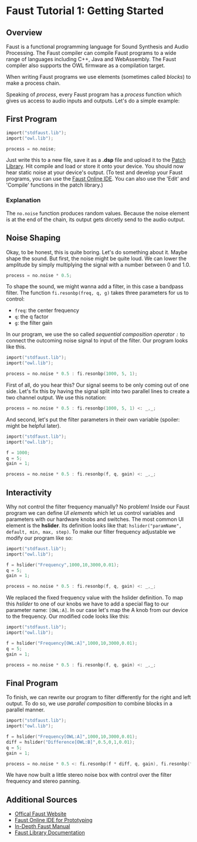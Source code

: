 # Faust Tutorial 1: Getting Started

## Overview
Faust is a functional programming language for Sound Synthesis and Audio Processing. The Faust compiler can compile Faust programs to a wide range of languages including C++, Java and WebAssembly. The Faust compiler also supports the OWL firmware as a compilation target.

When writing Faust programs we use elements (sometimes called *blocks*) to make a process chain.

Speaking of *process*, every Faust program has a *process* function which gives us access to audio inputs and outputs. Let's do a simple example:

## First Program
```c
import("stdfaust.lib");
import("owl.lib");

process = no.noise;
``` 

Just write this to a new file, save it as a **.dsp** file and upload it to the [Patch Library](https://www.rebeltech.org/patch-library/create-patch). Hit compile and load or store it onto your device. You should now hear static noise at your device's output. (To test and develop your Faust programs, you can use the [Faust Online IDE](https://faustide.grame.fr/). You can also use the 'Edit' and 'Compile' functions in the patch library.)

### Explanation

The `no.noise` function produces random values. Because the noise element is at the end of the chain, its output gets dircetly send to the audio output.

## Noise Shaping
Okay, to be honest, this is quite boring. Let's do something about it. Maybe shape the sound. But first, the noise might be quite loud. We can lower the amplitude by simply multiplying the signal with a number between 0 and 1.0.
```c
process = no.noise * 0.5;
```

To shape the sound, we might wanna add a filter, in this case a bandpass filter. The function `fi.resonbp(freq, q, g)` takes three parameters for us to control:
* `freq`: the center frequency
* `q`: the q factor
* `g`: the filter gain

In our program, we use the so called *sequential composition operator `:`* to connect the outcoming noise signal to input of the filter. Our program looks like this.
```c
import("stdfaust.lib");
import("owl.lib");

process = no.noise * 0.5 : fi.resonbp(1000, 5, 1);
```

First of all, do you hear this? Our signal seems to be only coming out of one side. Let's fix this by having the signal split into two parallel lines to create a two channel output. We use this notation:
```c
process = no.noise * 0.5 : fi.resonbp(1000, 5, 1) <: _,_;
```
And second, let's put the filter parameters in their own variable (spoiler: might be helpful later).
```c
import("stdfaust.lib");
import("owl.lib");

f = 1000;
q = 5;
gain = 1;

process = no.noise * 0.5 : fi.resonbp(f, q, gain) <: _,_;
```

## Interactivity
Why not control the filter frequency manually? No problem! Inside our Faust program we can define *UI elements* which let us control variables and parameters with our hardware knobs and switches.
The most common UI element is the **hslider**. Its definition looks like that: `hslider("paramName", default, min, max, step)`. To make our filter frequency adjustable we modify our program like so:
```c
import("stdfaust.lib");
import("owl.lib");

f = hslider("Frequency",1000,10,3000,0.01);
q = 5;
gain = 1;

process = no.noise * 0.5 : fi.resonbp(f, q, gain) <: _,_;
```
We replaced the fixed frequency value with the hslider definition. To map this *hslider* to one of our knobs we have to add a special flag to our parameter name: `[OWL:A]`. In our case let's map the A knob from our device to the frequency. Our modified code looks like this:

```c
import("stdfaust.lib");
import("owl.lib");

f = hslider("Frequency[OWL:A]",1000,10,3000,0.01);
q = 5;
gain = 1;

process = no.noise * 0.5 : fi.resonbp(f, q, gain) <: _,_;
```

## Final Program
To finish, we can rewrite our program to filter differently for the right and left output. To do so, we use *parallel composition* to combine blocks in a parallel manner.
```c
import("stdfaust.lib");
import("owl.lib");

f = hslider("Frequency[OWL:A]",1000,10,3000,0.01);
diff = hslider("Difference[OWL:B]",0.5,0,1,0.01);
q = 5;
gain = 1;

process = no.noise * 0.5 <: fi.resonbp(f * diff, q, gain), fi.resonbp(f * (1-diff), q, gain);
```

We have now built a little stereo noise box with control over the filter frequency and stereo panning.

## Additional Sources 
* [Offical Faust Website](https://faust.grame.fr/)
* [Faust Online IDE for Prototyping](https://faustide.grame.fr/)
* [In-Depth Faust Manual](https://faustdoc.grame.fr/manual/introduction/)
* [Faust Library Documentation](https://faustlibraries.grame.fr/)
